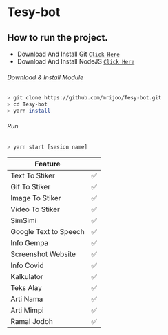 # Tesy-bot

## How to run the project.

* Download And Install Git [`Click Here`](https://git-scm.com/downloads)
* Download And Install NodeJS [`Click Here`](https://nodejs.org/en/download)

###### Download & Install Module
```bash
> git clone https://github.com/mrijoo/Tesy-bot.git
> cd Tesy-bot
> yarn install
```
###### Run
```bash
> yarn start [sesion name]
```
| Feature ||
| ------------- | ------------- |
| Text To Stiker |✅|
| Gif To Stiker|✅|
| Image To Stiker|✅|
| Video To Stiker |✅|
| SimSimi |✅|
| Google Text to Speech |✅|
| Info Gempa |✅|
| Screenshot Website |✅|
| Info Covid |✅|
| Kalkulator |✅|
| Teks Alay |✅|
| Arti Nama |✅|
| Arti Mimpi |✅|
| Ramal Jodoh |✅|
